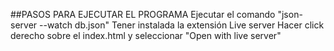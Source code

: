 ##PASOS PARA EJECUTAR EL PROGRAMA
Ejecutar el comando "json-server --watch db.json"
Tener instalada la extensión Live server
Hacer click derecho sobre el index.html y seleccionar "Open with live server"